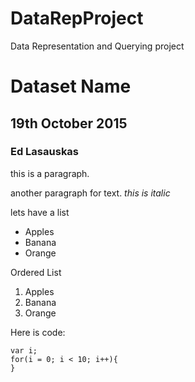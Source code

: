 # DataRepProject
Data Representation and Querying project
# Dataset Name
## 19th October 2015
### Ed Lasauskas

this is a paragraph.

another paragraph for text. *this is italic*

lets have a list
- Apples
- Banana
- Orange

Ordered List
1. Apples
2. Banana
3. Orange

Here is code:
```
var i;
for(i = 0; i < 10; i++){
}
```

